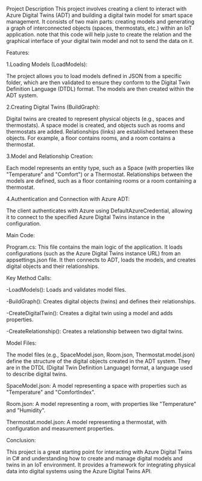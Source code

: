 Project Description
This project involves creating a client to interact with Azure Digital Twins (ADT) and building a digital twin model for smart space management. It consists of two main parts: creating models and generating a graph of interconnected objects (spaces, thermostats, etc.) within an IoT application. note that this code will help juste to create the relation and the graphical interface of your digital twin model and not to send the data on it.

Features:

1.Loading Models (LoadModels):

The project allows you to load models defined in JSON from a specific folder, which are then validated to ensure they conform to the Digital Twin Definition Language (DTDL) format.
The models are then created within the ADT system.

2.Creating Digital Twins (BuildGraph):

Digital twins are created to represent physical objects (e.g., spaces and thermostats).
A space model is created, and objects such as rooms and thermostats are added.
Relationships (links) are established between these objects. For example, a floor contains rooms, and a room contains a thermostat.

3.Model and Relationship Creation:

Each model represents an entity type, such as a Space (with properties like "Temperature" and "Comfort") or a Thermostat.
Relationships between the models are defined, such as a floor containing rooms or a room containing a thermostat.

4.Authentication and Connection with Azure ADT:

The client authenticates with Azure using DefaultAzureCredential, allowing it to connect to the specified Azure Digital Twins instance in the configuration.

Main Code:

Program.cs: This file contains the main logic of the application. 
It loads configurations (such as the Azure Digital Twins instance URL) from an appsettings.json file. 
It then connects to ADT, loads the models, and creates digital objects and their relationships.

Key Method Calls:

 -LoadModels(): Loads and validates model files.
 
 -BuildGraph(): Creates digital objects (twins) and defines their relationships.
 
 -CreateDigitalTwin(): Creates a digital twin using a model and adds properties.
 
-CreateRelationship(): Creates a relationship between two digital twins.

Model Files:

The model files (e.g., SpaceModel.json, Room.json, Thermostat.model.json) define the structure of the digital objects created in the ADT system. They are in the DTDL (Digital Twin Definition Language) format, a language used to describe digital twins.

SpaceModel.json: A model representing a space with properties such as "Temperature" and "ComfortIndex".

Room.json: A model representing a room, with properties like "Temperature" and "Humidity".

Thermostat.model.json: A model representing a thermostat, with configuration and measurement properties.

Conclusion:

This project is a great starting point for interacting with Azure Digital Twins in C# and understanding how to create and manage digital models and twins in an IoT environment. It provides a framework for integrating physical data into digital systems using the Azure Digital Twins API.
